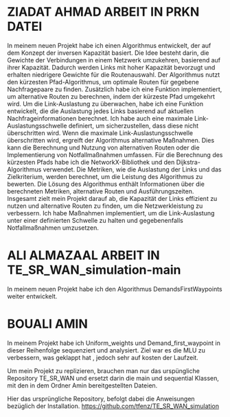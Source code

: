 
# ZIADAT AHMAD ARBEIT IN PRKN DATEI
In meinem neuen Projekt habe ich einen Algorithmus entwickelt, der auf dem Konzept der inversen Kapazität basiert. Die Idee besteht darin, die Gewichte der Verbindungen in einem Netzwerk umzukehren, basierend auf ihrer Kapazität. Dadurch werden Links mit hoher Kapazität bevorzugt und erhalten niedrigere Gewichte für die Routenauswahl.
Der Algorithmus nutzt den kürzesten Pfad-Algorithmus, um optimale Routen für gegebene Nachfragepaare zu finden. Zusätzlich habe ich eine Funktion implementiert, um alternative Routen zu berechnen, indem der kürzeste Pfad umgekehrt wird.
Um die Link-Auslastung zu überwachen, habe ich eine Funktion entwickelt, die die Auslastung jedes Links basierend auf aktuellen Nachfrageinformationen berechnet. Ich habe auch eine maximale Link-Auslastungsschwelle definiert, um sicherzustellen, dass diese nicht überschritten wird.
Wenn die maximale Link-Auslastungsschwelle überschritten wird, ergreift der Algorithmus alternative Maßnahmen. Dies kann die Berechnung und Nutzung von alternativen Routen oder die Implementierung von Notfallmaßnahmen umfassen.
Für die Berechnung des kürzesten Pfads habe ich die NetworkX-Bibliothek und den Dijkstra-Algorithmus verwendet. Die Metriken, wie die Auslastung der Links und das Zielkriterium, werden berechnet, um die Leistung des Algorithmus zu bewerten.
Die Lösung des Algorithmus enthält Informationen über die berechneten Metriken, alternative Routen und Ausführungszeiten.
Insgesamt zielt mein Projekt darauf ab, die Kapazität der Links effizient zu nutzen und alternative Routen zu finden, um die Netzwerkleistung zu verbessern. Ich habe Maßnahmen implementiert, um die Link-Auslastung unter einer definierten Schwelle zu halten und gegebenenfalls Notfallmaßnahmen umzusetzen.
# ALI ALMAZAAL ARBEIT IN TE_SR_WAN_simulation-main
 In meinem neuen Projekt habe ich den Algorithmus DemandsFirstWaypoints weiter entwickelt.  

# BOUALI AMIN 
In meinem Projekt habe ich Uniform_weights und Demand_first_waypoint in dieser Reihenfolge sequenziert und analysiert.
Ziel war es die MLU zu verbessern, was geklappt hat , jedoch sehr auf kosten der Laufzeit.

Um mein Projekt zu replizieren, brauchen man nur das urspüngliche Repository TE_SR_WAN und ersetzt darin die main und sequential Klassen, mit den in dem Ordner Amin bereitgestellten Dateien.

Hier das ursprüngliche Repository, befolgt dabei die Anweisungen bezüglich der Installation.
https://github.com/tfenz/TE_SR_WAN_simulation
